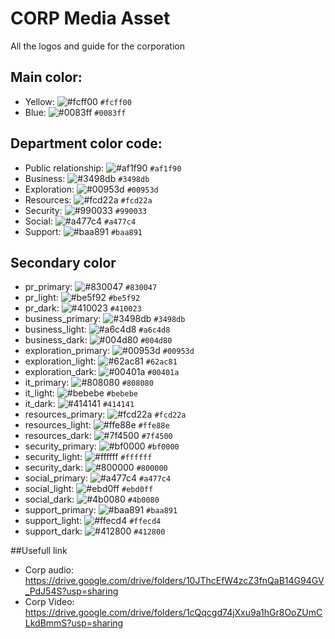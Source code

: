 # CORP Media Asset
All the logos and guide for the corporation

## Main color:
* Yellow: ![#fcff00](https://via.placeholder.com/15/fcff00/000000?text=+) `#fcff00`
* Blue: ![#0083ff](https://via.placeholder.com/15/0083ff/000000?text=+) `#0083ff`

## Department color code:
* Public relationship: ![#af1f90](https://via.placeholder.com/15/af1f90/000000?text=+) `#af1f90`
* Business: ![#3498db](https://via.placeholder.com/15/3498db/000000?text=+) `#3498db`
* Exploration: ![#00953d](https://via.placeholder.com/15/00953d/000000?text=+) `#00953d`
* Resources: ![#fcd22a](https://via.placeholder.com/15/fcd22a/000000?text=+) `#fcd22a`
* Security: ![#990033](https://via.placeholder.com/15/990033/000000?text=+) `#990033`
* Social: ![#a477c4](https://via.placeholder.com/15/a477c4/000000?text=+) `#a477c4`
* Support: ![#baa891](https://via.placeholder.com/15/baa891/000000?text=+) `#baa891`

## Secondary color
* pr_primary: ![#830047](https://via.placeholder.com/15/830047/000000?text=+) `#830047`
* pr_light: ![#be5f92](https://via.placeholder.com/15/be5f92/000000?text=+) `#be5f92`
* pr_dark: ![#410023](https://via.placeholder.com/15/410023/000000?text=+) `#410023`
* business_primary: ![#3498db](https://via.placeholder.com/15/3498db/000000?text=+) `#3498db`
* business_light: ![#a6c4d8](https://via.placeholder.com/15/a6c4d8/000000?text=+) `#a6c4d8`
* business_dark: ![#004d80](https://via.placeholder.com/15/004d80/000000?text=+) `#004d80`
* exploration_primary: ![#00953d](https://via.placeholder.com/15/00953d/000000?text=+) `#00953d`
* exploration_light: ![#62ac81](https://via.placeholder.com/15/62ac81/000000?text=+) `#62ac81`
* exploration_dark: ![#00401a](https://via.placeholder.com/15/00401a/000000?text=+) `#00401a`
* it_primary: ![#808080](https://via.placeholder.com/15/808080/000000?text=+) `#808080`
* it_light: ![#bebebe](https://via.placeholder.com/15/bebebe/000000?text=+) `#bebebe`
* it_dark: ![#414141](https://via.placeholder.com/15/414141/000000?text=+) `#414141`
* resources_primary: ![#fcd22a](https://via.placeholder.com/15/fcd22a/000000?text=+) `#fcd22a`
* resources_light: ![#ffe88e](https://via.placeholder.com/15/ffe88e/000000?text=+) `#ffe88e`
* resources_dark: ![#7f4500](https://via.placeholder.com/15/7f4500/000000?text=+) `#7f4500`
* security_primary: ![#bf0000](https://via.placeholder.com/15/bf0000/000000?text=+) `#bf0000`
* security_light: ![#ffffff](https://via.placeholder.com/15/ffffff/000000?text=+) `#ffffff`
* security_dark: ![#800000](https://via.placeholder.com/15/800000/000000?text=+) `#800000`
* social_primary: ![#a477c4](https://via.placeholder.com/15/a477c4/000000?text=+) `#a477c4`
* social_light: ![#ebd0ff](https://via.placeholder.com/15/ebd0ff/000000?text=+) `#ebd0ff`
* social_dark: ![#4b0080](https://via.placeholder.com/15/4b0080/000000?text=+) `#4b0080`
* support_primary: ![#baa891](https://via.placeholder.com/15/baa891/000000?text=+) `#baa891`
* support_light: ![#ffecd4](https://via.placeholder.com/15/ffecd4/000000?text=+) `#ffecd4`
* support_dark: ![#412800](https://via.placeholder.com/15/412800/000000?text=+) `#412800`

##Usefull link
* Corp audio:  https://drive.google.com/drive/folders/10JThcEfW4zcZ3fnQaB14G94GV_PdJ54S?usp=sharing
* Corp Video:  https://drive.google.com/drive/folders/1cQqcgd74jXxu9a1hGr8OoZUmCLkdBmmS?usp=sharing
